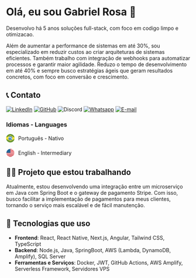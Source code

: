 # Olá, eu sou Gabriel Rosa 👋

Desenvolvo há 5 anos soluções full-stack, com foco em codigo limpo e otimizacao.

Além de aumentar a performance de sistemas em até 30%, sou especializado em reduzir custos ao criar arquiteturas de sistemas eficientes. Também trabalho com integração de webhooks para automatizar processos e garantir maior agilidade. Reduzo o tempo de desenvolvimento em até 40% e sempre busco estratégias ágeis que geram resultados concretos, com foco em conversão e crescimento.

## :telephone_receiver: Contato

[![LinkedIn](https://img.shields.io/badge/LinkedIn-gabriel--rosaa-blue?logo=linkedin)](https://www.linkedin.com/in/gabriel-rosaa/)
[![GitHub](https://img.shields.io/badge/GitHub-Gabriel--Pink-black?logo=github)](https://github.com/Gabriel-Pink)
![Discord](https://img.shields.io/badge/Discord-gabriel.tec-%237289DA?logo=discord)
[![Whatsapp](https://img.shields.io/badge/Whatsapp-(11)%2091356--4300-%237289DA?logo=whatsapp)](https://wa.me/+5511913564300)
[![E-mail](https://img.shields.io/badge/E--email-contato@gabriel--rosa.com-%237289DA?logo=email)](mailto:linkedin@gabriel-rosa.com)

### Idiomas - Languages
<div style="display: flex; gap: 10px; align-items: center; flex-wrap: wrap;">
    <img src="./assets/lang/br.png" width="23" />Português - Nativo
</div>
<br/>
<div style="display: flex; gap: 10px; align-items: center; flex-wrap: wrap;">
    <img src="./assets/lang/eua.png" width="23" />English - Intermediary
</div>

## 👨‍💻 Projeto que estou trabalhando

Atualmente, estou desenvolvendo uma integração entre um microserviço em Java com Spring Boot e o gateway de pagamento Stripe. Com isso, busco facilitar a implementação de pagamentos para meus clientes, tornando o serviço mais escalável e de fácil manutenção.

## 🚀 Tecnologias que uso

- **Frontend**: React, React Native, Next.js, Angular, Tailwind CSS, TypeScript
- **Backend**: Node.js, Java, SpringBoot, AWS (Lambda, DynamoDB, Amplify), SQL Server
- **Ferramentas e Serviços**: Docker, JWT, GitHub Actions, AWS Amplify, Serverless Framework, Servidores VPS
